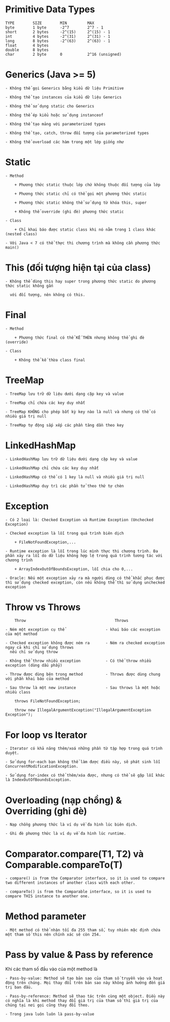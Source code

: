 # Primitive Data Types

	TYPE		SIZE		MIN			MAX
	byte		1 byte		-2^7		2^7 - 1
	short		2 bytes		-2^(15)		2^(15) - 1		
	int			4 bytes		-2^(31)		2^(31) - 1
	long		8 bytes		-2^(63)		2^(63) - 1
	float 		4 bytes	
	double 		8 bytes
	char		2 byte		0			2^16 (unsigned)

# Generics (Java >= 5)
	
	- Không thể gọi Generics bằng kiểu dữ liệu Primitive
	
	- Không thể tạo instances của kiểu dữ liệu Generics
	
	- Không thể sử dụng static cho Generics
	
	- Không thể ép kiểu hoặc sử dụng instanceof
	
	- Không thể tạo mảng với parameterized types
	
	- Không thể tạo, catch, throw đối tượng của parameterized types
	
	- Không thể overload các hàm trong một lớp giống như

# Static

	- Method
	
		+ Phương thức static thuộc lớp chứ không thuộc đối tượng của lớp
		
		+ Phương thức static chỉ có thể gọi một phương thức static
		
		+ Phương thức static không thể sử dụng từ khóa this, super
		
		+ Không thể override (ghi đè) phương thức static
		
	- Class
		
		+ Chỉ khai báo được static class khi nó nằm trong 1 class khác (nested class)
	
	- Với Java < 7 có thể thực thi chương trình mà không cần phương thức main()

# This (đối tượng hiện tại của class)

	- Không thể dùng this hay super trong phương thức static do phương thức static không gắn
	
	  với đối tượng, nên không có this.
		
# Final

	- Method

		+ Phương thức final có thể KẾ THỪA nhưng không thể ghi đè (override)

	- Class

		+ Không thể kế thừa class final

# TreeMap

	- TreeMap lưu trữ dữ liệu dưới dạng cặp key và value
	
	- TreeMap chỉ chứa các key duy nhất
	
	- TreeMap KHÔNG cho phép bất kỳ key nào là null và nhưng có thể có nhiều giá trị null
	
	- TreeMap tự động sắp xếp các phần tăng dần theo key 
	
# LinkedHashMap

	- LinkedHashMap lưu trữ dữ liệu dưới dạng cặp key và value
	
	- LinkedHashMap chỉ chứa các key duy nhất
	
	- LinkedHashMap có thể có 1 key là null và nhiều giá trị null
	
	- LinkedHashMap duy trì các phần tử theo thứ tự chèn
	
# Exception

	- Có 2 loại là: Checked Exception và Runtime Exception (Unchecked Exception)
	
	- Checked exception là lỗi trong quá trình biên dịch

		+ FileNotFoundException,...
	
	- Runtime exception là lỗi trong lúc mình thực thi chương trình. Đa phần xảy ra lỗi do dữ liệu không hợp lệ trong quá trình tương tác với chương trình

		+ ArrayIndexOutOfBoundsException, lỗi chia cho 0,...

	- Oracle: Nếu một exception xảy ra mà người dùng có thể khắc phục được thì sử dụng checked exception, còn nếu không thể thì sử dụng unchecked exception
	
# Throw vs Throws

		Throw										Throws
	
	- Ném một exception cụ thể					- khai báo các exception của một method
	
	- Checked exception không được ném ra 		- Ném ra checked exception ngay cả khi chỉ sử dụng throws
	  nếu chỉ sử dụng throw
	  
	- Không thể throw nhiều exception			- Có thể throw nhiều exception (dùng dấu phẩy)

	- Throw được dùng bên trong method 			- Throws được dùng chung với phần khai báo của method

	- Sau throw là một new instance				- Sau throws là một hoặc nhiều class
	
		throws FileNotFoundException;

		throw new IllegalArgumentException("IllegalArgumentException Exception");

# For loop vs Iterator

	- Iterator có khả năng thêm/xoá những phần từ tập hợp trong quá trình duyệt.
	
	- Sử dụng for-each bạn không thể làm được điều này, sẽ phát sinh lỗi ConcurrentModificationException.
	
	- Sử dụng for-index có thể thêm/xóa được, nhưng có thể sẽ gặp lỗi khác là IndexOutOfBoundsException.
	
# Overloading (nạp chồng) & Overriding (ghi đè)

	- Nạp chồng phương thức là ví dụ về đa hình lúc biên dịch.
	
	- Ghi đè phương thức là ví dụ về đa hình lúc runtime.

# Comparator.compare(T1, T2) và Comparable.compareTo(T)

	- compare() is from the Comparator interface, so it is used to compare two different instances of another class with each other.

	- compareTo() is from the Comparable interface, so it is used to compare THIS instance to another one.

# Method parameter

	- Một method có thể nhận tối đa 255 tham số, tuy nhiên mặc định chứa một tham số this nên chính xác sẽ còn 254.

# Pass by value & Pass by reference

Khi các tham số đầu vào của một method là

	- Pass-by-value: Method sẽ tạo bản sao của tham số truyền vào và hoạt động trên chúng. Mọi thay đổi trên bản sao này không ảnh hưởng đến giá trị ban đầu. 
	
	- Pass-by-reference: Method sẽ thao tác trên cùng một object. Điều này có nghĩa là khi method thay đổi giá trị của tham số thì giá trị của chúng tại nơi gọi cũng thay đổi theo.

	- Trong java luôn luôn là pass-by-value

	
	
	
	
	
	